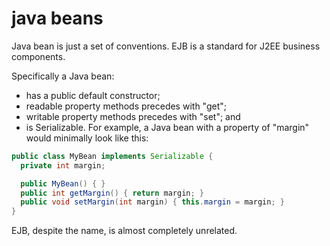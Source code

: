 # java beans

Java bean is just a set of conventions. EJB is a standard for J2EE business components.

Specifically a Java bean:

- has a public default constructor;
- readable property methods precedes with "get";
- writable property methods precedes with "set"; and
- is Serializable.
For example, a Java bean with a property of "margin" would minimally look like this:

```java
public class MyBean implements Serializable {
  private int margin;

  public MyBean() { }
  public int getMargin() { return margin; }
  public void setMargin(int margin) { this.margin = margin; }
}
```

EJB, despite the name, is almost completely unrelated.
